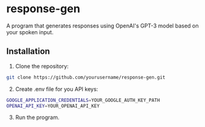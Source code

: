 # response-gen

A program that generates responses using OpenAI's GPT-3 model based on your spoken input.

## Installation

1. Clone the repository:

```bash
git clone https://github.com/yourusername/response-gen.git
```

2. Create .env file for you API keys:
```bash
GOOGLE_APPLICATION_CREDENTIALS=YOUR_GOOGLE_AUTH_KEY_PATH
OPENAI_API_KEY=YOUR_OPENAI_API_KEY
```
3. Run the program.

